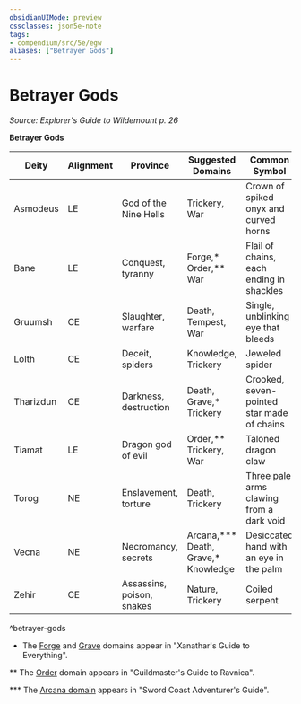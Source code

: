 ```yaml
---
obsidianUIMode: preview
cssclasses: json5e-note
tags:
- compendium/src/5e/egw
aliases: ["Betrayer Gods"]
---
```

# Betrayer Gods
*Source: Explorer's Guide to Wildemount p. 26* 

**Betrayer Gods**

| Deity | Alignment | Province | Suggested Domains | Common Symbol |
|-------|-----------|----------|-------------------|---------------|
| Asmodeus | LE | God of the Nine Hells | Trickery, War | Crown of spiked onyx and curved horns |
| Bane | LE | Conquest, tyranny | Forge,* Order,** War | Flail of chains, each ending in shackles |
| Gruumsh | CE | Slaughter, warfare | Death, Tempest, War | Single, unblinking eye that bleeds |
| Lolth | CE | Deceit, spiders | Knowledge, Trickery | Jeweled spider |
| Tharizdun | CE | Darkness, destruction | Death, Grave,* Trickery | Crooked, seven-pointed star made of chains |
| Tiamat | LE | Dragon god of evil | Order,** Trickery, War | Taloned dragon claw |
| Torog | NE | Enslavement, torture | Death, Trickery | Three pale arms clawing from a dark void |
| Vecna | NE | Necromancy, secrets | Arcana,*** Death, Grave,* Knowledge | Desiccated hand with an eye in the palm |
| Zehir | CE | Assassins, poison, snakes | Nature, Trickery | Coiled serpent |
^betrayer-gods

* The [Forge](/Systems/5e/classes/cleric-forge-domain-xge.md) and [Grave](/Systems/5e/classes/cleric-grave-domain-xge.md) domains appear in "Xanathar's Guide to Everything".

** The [Order](/Systems/5e/classes/cleric-order-domain-tce.md) domain appears in "Guildmaster's Guide to Ravnica".

*** The [Arcana domain](/Systems/5e/classes/cleric-arcana-domain-scag.md) appears in "Sword Coast Adventurer's Guide".